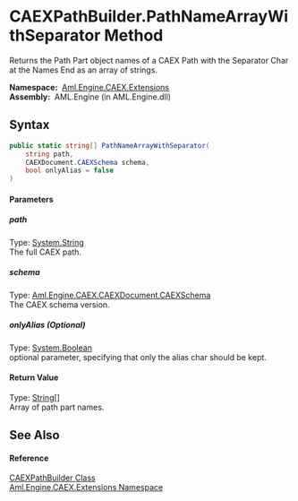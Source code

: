 CAEXPathBuilder.PathNameArrayWithSeparator Method
=================================================
Returns the Path Part object names of a CAEX Path with the Separator Char at the Names End as an array of strings.

  **Namespace:**  [Aml.Engine.CAEX.Extensions][1]  
  **Assembly:**  AML.Engine (in AML.Engine.dll)

Syntax
------

```csharp
public static string[] PathNameArrayWithSeparator(
	string path,
	CAEXDocument.CAEXSchema schema,
	bool onlyAlias = false
)
```

#### Parameters

##### *path*
Type: [System.String][2]  
The full CAEX path.

##### *schema*
Type: [Aml.Engine.CAEX.CAEXDocument.CAEXSchema][3]  
The CAEX schema version.

##### *onlyAlias* (Optional)
Type: [System.Boolean][4]  
optional parameter, specifying that only the alias char should be kept.

#### Return Value
Type: [String][2][]  
 Array of path part names. 

See Also
--------

#### Reference
[CAEXPathBuilder Class][5]  
[Aml.Engine.CAEX.Extensions Namespace][1]  

[1]: ../README.md
[2]: https://docs.microsoft.com/dotnet/api/system.string
[3]: ../../Aml.Engine.CAEX/CAEXDocument_CAEXSchema/README.md
[4]: https://docs.microsoft.com/dotnet/api/system.boolean
[5]: README.md
[6]: https://www.automationml.org
[7]: ../../icons/logoShade.png